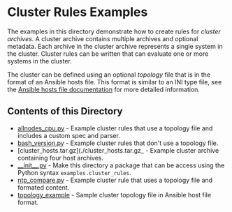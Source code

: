 # Cluster Rules Examples

The examples in this directory demonstrate how to create rules for
*cluster archives*.  A cluster archive contains multiple archives and optional
metadata.  Each archive in the cluster archive represents a single system in
the cluster.  Cluster rules can be written that can evaluate one or more
systems in the cluster.

The cluster can be defined using an optional *topology* file that is in the
format of an Ansible hosts file.  This format is similar to an INI type file,
see the [Ansible hosts file documentation][1] for more detailed information.

## Contents of this Directory

* [allnodes_cpu.py](./allnodes_cpu.py) - Example cluster rules that use
  a topology file and includes a custom spec and parser.
* [bash_version.py](./bash_version.py) - Example cluster rules that don't
  use a topology file.
* [cluster_hosts.tar.gz](./cluster_hosts.tar.gz_ - Example cluster archive
  containing four host archives.
* [\_\_init\_\_.py](./\_\_init\_\_.py) - Make this directory a package that can
  be access using the Python syntax `examples.cluster_rules`.
* [ntp_compare.py](./ntp_compare.py) - Example cluster rule that uses
  a topology file and formated content.
* [topology_example](./topology_example) - Sample cluster topology file in
  Ansible host file format.

[1]: https://docs.ansible.com/ansible/latest/user_guide/intro_inventory.html#hosts-and-groups
